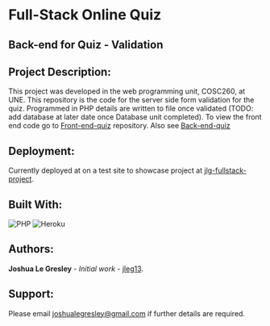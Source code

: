 # Full-Stack Online Quiz
## Back-end for Quiz - Validation

## Project Description:

This project was developed in the web programming unit, COSC260, at UNE. This repository is the code for the server side form validation for the quiz. Programmed in PHP details are written to file once validated (TODO: add database at later date once Database unit completed). To view the front end code go to [Front-end-quiz](https://github.com/jleg13/Front-end-quiz) repository. Also see [Back-end-quiz](https://github.com/jleg13/Back-end-quiz)

## Deployment:

Currently deployed at on a test site to showcase project at [jlg-fullstack-project](https://optimistic-yalow-ad5e25.netlify.com/#quiz).

## Built With:

![PHP](https://img.shields.io/badge/php-%23777BB4.svg?style=for-the-badge&logo=php&logoColor=white)
![Heroku](https://img.shields.io/badge/heroku-%23430098.svg?style=for-the-badge&logo=heroku&logoColor=white)


## Authors:

**Joshua Le Gresley** - *Initial work* - [jleg13](https://https://github.com/jleg13).

## Support:
Please email joshualegresley@gmail.com if further details are required.
